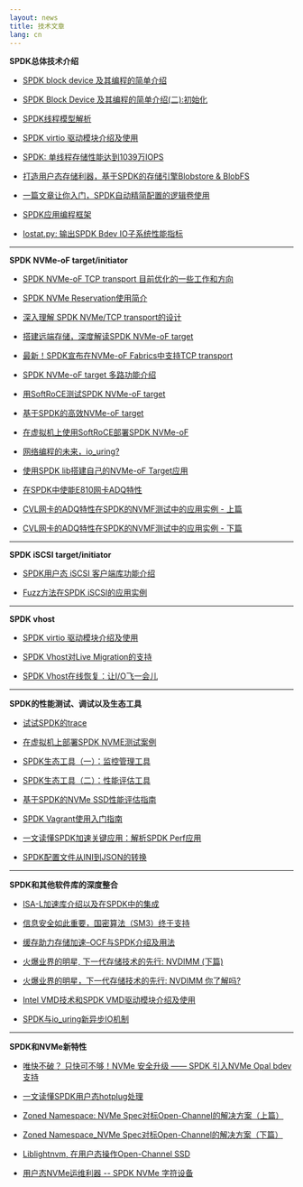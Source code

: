 ```yaml
---
layout: news
title: 技术文章
lang: cn
---
```


**SPDK总体技术介绍**

* [SPDK block device 及其编程的简单介绍](https://mp.weixin.qq.com/s?__biz=MzI3NDA4ODY4MA==&mid=2653336658&idx=1&sn=6c81de4b2897fd78bfdabab9c1c316dd&chksm=f0cb43d5c7bccac3a531867010e43e32abe13c5f8607e61e458f19594402ae5974fd326f7960&token=1050568646&lang=zh_CN#rd)

* [SPDK Block Device 及其编程的简单介绍(二):初始化](https://mp.weixin.qq.com/s?__biz=MzI3NDA4ODY4MA==&mid=2653337067&idx=1&sn=9629dff3ee8ec3e6f70bd4a7dbe763cb&chksm=f0cb426cc7bccb7a3816b9888c547038113a173d4f3f4519fe9cf0f4bf18844074538bfa9781&token=468503366&lang=zh_CN#rd)

* [SPDK线程模型解析](https://mp.weixin.qq.com/s?__biz=MzI3NDA4ODY4MA==&mid=2653336301&idx=1&sn=893bceb88d7e775863ebc006e83f5532&chksm=f0cb456ac7bccc7cb720366f69941164e4e80cd5ceaef33bcbe16e7c761046aadc6e7137e4d7&token=1179202807&lang=zh_CN#rd)

* [SPDK virtio 驱动模块介绍及使用](https://mp.weixin.qq.com/s?__biz=MzI3NDA4ODY4MA==&mid=2653336450&idx=1&sn=3a15cf91138031bec34abac774a41506&chksm=f0cb4405c7bccd1306a867d817a7691243814d83d7cb7b43f0f5b6677112b78bcd6a0f8efeba&token=765211277&lang=zh_CN#rd)

* [SPDK: 单线程存储性能达到1039万IOPS](https://mp.weixin.qq.com/s?__biz=MzI3NDA4ODY4MA==&mid=2653335692&idx=1&sn=d76ec8f74b91759521fab28028d3989d&chksm=f0cb470bc7bcce1dd68e1710902763a0c331137453ba1458e86909f0612a4a6af3d534a3badb&token=155709156&lang=zh_CN#rd:)

* [打造用户态存储利器，基于SPDK的存储引擎Blobstore & BlobFS](https://mp.weixin.qq.com/s/jiS3jUNLeL0XzcljF8OhQA)

* [一篇文章让你入门，SPDK自动精简配置的逻辑卷使用](https://mp.weixin.qq.com/s?__biz=MzI3NDA4ODY4MA==&mid=2653334755&idx=1&sn=65adf4f6db28513f30b450c2da0edf7d&chksm=f0cb5b64c7bcd272f4524575737af666c25f6efc9bef5151178bdc59ed5d76c0d85c731dc841&token=431082989&lang=zh_CN#rd)

* [SPDK应用编程框架](https://mp.weixin.qq.com/s?__biz=MzI3NDA4ODY4MA==&mid=2653334735&idx=1&sn=b81c263cffc74cf42338d2edda371d2c&chksm=f0cb5b48c7bcd25e83634357c9dc667f02499e348382e011bac20fbc13f442ac58a1e1799704&token=431082989&lang=zh_CN#rd)

* [Iostat.py: 输出SPDK Bdev IO子系统性能指标](https://mp.weixin.qq.com/s?__biz=MzI3NDA4ODY4MA==&mid=2653337235&idx=1&sn=18a86c9413d15f64038ad1ceae97161a&chksm=f0cb4114c7bcc8022e30570724c8125ae138918305210efc743cb32c31991d323ee051f37d1e&scene=0&xtrack=1&exportkey=A%2BOXWr460PmNQKEuT3dAhvM%3D&pass_ticket=w%2BZq2BsgB7kRtHy74eCg%2Bg3OzQ1%2BagIyRNE8HTReHBBzgY%2BPoBJ2KHsJWJVus9X2&wx_header=0#rd)

******

**SPDK NVMe-oF target/initiator**

* [SPDK NVMe-oF TCP transport 目前优化的一些工作和方向](https://mp.weixin.qq.com/s?__biz=MzI3NDA4ODY4MA==&mid=2653336799&idx=1&sn=cfcfd3a2688e147bb3ea0e6ab4d31226&chksm=f0cb4358c7bcca4e67d4cbebfa6ad3eb5419c5c1daf21d1d122b7615be6c8c5a1347bea1a0a2&token=1050568646&lang=zh_CN#rd)

* [SPDK NVMe Reservation使用简介](https://mp.weixin.qq.com/s?__biz=MzI3NDA4ODY4MA==&mid=2653335852&idx=1&sn=5e08566473a1e2f14b9d1f697c4995cc&chksm=f0cb46abc7bccfbdc9aa982f87dc851a59c6bddb321f4d02f682549426226eca2ee1d973a32b&token=2145434935&lang=zh_CN#rd)

* [深入理解 SPDK NVMe/TCP transport的设计](https://mp.weixin.qq.com/s?__biz=MzI3NDA4ODY4MA==&mid=2653335525&idx=1&sn=d4dc96bd800161e8a222279ca8396570&chksm=f0cb5862c7bcd1741bfbe1ee4c96dd200491f9c0c4d6a41a8299e0adf289f9a102b6780cd86f&token=1477511457&lang=zh_CN#rd)

* [搭建远端存储，深度解读SPDK NVMe-oF target](https://mp.weixin.qq.com/s/ohPaxAwmhGtuQQWz--J6WA)

* [最新！SPDK宣布在NVMe-oF Fabrics中支持TCP transport](https://mp.weixin.qq.com/s?__biz=MzI3NDA4ODY4MA==&mid=2653335028&idx=1&sn=7dccf7eef694b974ab841d136b265cde&chksm=f0cb5a73c7bcd365f9d1cece44630c11dda3d537a405f7f91359676f9c1e3fdb9e1ed9f550c9&token=431082989&lang=zh_CN#rd)

* [SPDK NVMe-oF target 多路功能介绍](https://mp.weixin.qq.com/s?__biz=MzI3NDA4ODY4MA==&mid=2653334954&idx=1&sn=7aa90dc8d2660b211cd353118570c8b6&chksm=f0cb5a2dc7bcd33b3dabcf17d2afbdd6c02597f48cbf64ce1f5144720061deff8d6e1d0ed44a&token=431082989&lang=zh_CN#rd)

* [用SoftRoCE测试SPDK NVMe-oF target](https://mp.weixin.qq.com/s?__biz=MzI3NDA4ODY4MA==&mid=2653334844&idx=1&sn=96383bab414ad4e6454c7d98707dc611&chksm=f0cb5abbc7bcd3adf9137b3dd444b5a2f50fcf55ad44cc6a5a8f7fd79f14aebfe954e148c97c&token=431082989&lang=zh_CN#rd)

* [基于SPDK的高效NVMe-oF target](https://mp.weixin.qq.com/s?__biz=MzI3NDA4ODY4MA==&mid=2653334751&idx=1&sn=eb13c596b3e938a093ef9dccc716dd97&chksm=f0cb5b58c7bcd24ee2c9a9d0a648f1dae83ab52d5449291af41655bc485be56f382809975aa7&token=431082989&lang=zh_CN#rd)

* [在虚拟机上使用SoftRoCE部署SPDK NVMe-oF](https://mp.weixin.qq.com/s?__biz=MzI3NDA4ODY4MA==&mid=2653334915&idx=1&sn=196ca1105b9da3b3358caa1d09f0f41f&chksm=f0cb5a04c7bcd31249703bc6ca703133cfb6d58283e4d0c3b00bf4ed4793a5f9f1cae57fda54&token=431082989&lang=zh_CN#rd)

* [网络编程的未来，io_uring?](https://mp.weixin.qq.com/s?__biz=MzI3NDA4ODY4MA==&mid=2653337201&idx=1&sn=4a4c1473fafe002255faac5a9096d523&chksm=f0cb41f6c7bcc8e04aaee729055b4221fcac8ab2136e2c8a22d4b40469e7e1c2414eb5f47041&token=468503366&lang=zh_CN#rd)

* [使用SPDK lib搭建自己的NVMe-oF Target应用](https://mp.weixin.qq.com/s?__biz=MzI3NDA4ODY4MA==&mid=2653337267&idx=1&sn=6769c98e5a2a54222f876cb3e1a90b16&chksm=f0cb4134c7bcc822d52d949f8854f8a6f222cfeb415ea900af95ace800ee3d5adb463efdc49c&scene=0&xtrack=1&exportkey=AxWC0d%2FlABMRAA7rB8HbVlU%3D&pass_ticket=w%2BZq2BsgB7kRtHy74eCg%2Bg3OzQ1%2BagIyRNE8HTReHBBzgY%2BPoBJ2KHsJWJVus9X2&wx_header=0#rd)

* [在SPDK中使能E810网卡ADQ特性](https://mp.weixin.qq.com/s?__biz=MzI3NDA4ODY4MA==&mid=2653337354&idx=1&sn=2bccc7b8681f5bde5a9e82b58d9f7e35&chksm=f0cb408dc7bcc99b37d4d77cd572de5c3ff092a4c0cb80766e3841050bec620c298d710842c0&scene=0&xtrack=1&exportkey=Aw4ff5FCzsijjG81i0a45J4%3D&pass_ticket=w%2BZq2BsgB7kRtHy74eCg%2Bg3OzQ1%2BagIyRNE8HTReHBBzgY%2BPoBJ2KHsJWJVus9X2&wx_header=0#rd)

* [CVL网卡的ADQ特性在SPDK的NVMF测试中的应用实例 - 上篇](https://mp.weixin.qq.com/s?__biz=MzI3NDA4ODY4MA==&mid=2653337411&idx=1&sn=2c20d7e6be1e491e88453b35d664948c&chksm=f0cb40c4c7bcc9d2ebbe09f7f8762bc9194dae52a142d906e5d2382300d271ccca7b34dbc1d6&scene=0&xtrack=1&exportkey=A%2FEW6XpPuT0yaN4hynZT2fo%3D&pass_ticket=w%2BZq2BsgB7kRtHy74eCg%2Bg3OzQ1%2BagIyRNE8HTReHBBzgY%2BPoBJ2KHsJWJVus9X2&wx_header=0#rd)

* [CVL网卡的ADQ特性在SPDK的NVMF测试中的应用实例 - 下篇](https://mp.weixin.qq.com/s?__biz=MzI3NDA4ODY4MA==&mid=2653337412&idx=1&sn=43d8e1579060c01a6ae885024a5d8b57&chksm=f0cb40c3c7bcc9d51385952f678a05a073af44fef3c2d80b31840f8fb5c367dd03e6a21be569&scene=0&xtrack=1&exportkey=A3ZNSgaNVrFI2XJD7u7AS04%3D&pass_ticket=vkau%2B%2F%2BpF2ANWH%2F%2B7AW%2B%2FZTZ49cBSWbTMZ7QKXhjW7wagOPKKr5iX9iRZYrUd8Ld&wx_header=0#rd)

******

**SPDK iSCSI target/initiator**

* [SPDK用户态 iSCSI 客户端库功能介绍](https://mp.weixin.qq.com/s/RHisv2B_9f6Ql5_7iKa_Yw)

* [Fuzz方法在SPDK iSCSI的应用实例](https://mp.weixin.qq.com/s?__biz=MzI3NDA4ODY4MA==&mid=2653337187&idx=1&sn=40504e53764a47cdb7088392de613ab3&chksm=f0cb41e4c7bcc8f2584d8dad76e08183578829e2e43a20a4a061340f2e3cb717b84c4a9b077a&token=468503366&lang=zh_CN#rd)

******

**SPDK vhost**

* [SPDK virtio 驱动模块介绍及使用](https://mp.weixin.qq.com/s?__biz=MzI3NDA4ODY4MA==&mid=2653336450&idx=1&sn=3a15cf91138031bec34abac774a41506&chksm=f0cb4405c7bccd1306a867d817a7691243814d83d7cb7b43f0f5b6677112b78bcd6a0f8efeba&token=1050568646&lang=zh_CN#rd)

* [SPDK Vhost对Live Migration的支持](https://mp.weixin.qq.com/s?__biz=MzI3NDA4ODY4MA==&mid=2653334939&idx=1&sn=012fb74c571aed8093a5a17a38381f8d&chksm=f0cb5a1cc7bcd30a869d87df0e6e7efe2491ec4f3c62eff6d028961e9c6d41d056f00c47c6f9&token=431082989&lang=zh_CN#rd)

* [SPDK Vhost在线恢复：让I/O飞一会儿](https://mp.weixin.qq.com/s?__biz=MzI3NDA4ODY4MA==&mid=2653336929&idx=1&sn=0fba4d1922daeeb1da9c1df2d08aca7b&chksm=f0cb42e6c7bccbf0b724f7fe0fb5bf6c1dea4235bb49adc55b5134907d33a4c93dbec5ba1d03&token=468503366&lang=zh_CN#rd)

******

**SPDK的性能测试、调试以及生态工具**

* [试试SPDK的trace](https://mp.weixin.qq.com/s?__biz=MzI3NDA4ODY4MA==&mid=2653336410&idx=1&sn=cbbb7a0e19b3322e16c3592959d1ec55&chksm=f0cb44ddc7bccdcbc45664d5c7dd63ef859c7871bd5867a2745b697280d36e84cb2dc61573f1&token=1179202807&lang=zh_CN#rd)

* [在虚拟机上部署SPDK NVME测试案例](https://mp.weixin.qq.com/s?__biz=MzI3NDA4ODY4MA==&mid=2653336075&idx=1&sn=13c658b8c727ac730c8911088d680f20&chksm=f0cb458cc7bccc9ad4f3cd1c660e33a971a2419b683d79869769713c737da64f5d74181c1e6d&token=186149208&lang=zh_CN#rd)

* [SPDK生态工具（一）：监控管理工具](https://mp.weixin.qq.com/s?__biz=MzI3NDA4ODY4MA==&mid=2653334766&idx=1&sn=dd332cc2549231b4e6998937b20de705&chksm=f0cb5b69c7bcd27f1ee55cf7c9c324f44f366d7fabf07e27eb00ecc3e94edb206ed1a7e2e2a1&token=431082989&lang=zh_CN#rd)

* [SPDK生态工具（二）：性能评估工具](https://mp.weixin.qq.com/s?__biz=MzI3NDA4ODY4MA==&mid=2653334791&idx=1&sn=ff411ed6f53524851c0ab76fb11b2858&chksm=f0cb5a80c7bcd396557501eb33ed83fff0a943f93d53f8eb7b766625958958b220cf6b97b7f5&token=431082989&lang=zh_CN#rd)

* [基于SPDK的NVMe SSD性能评估指南](https://mp.weixin.qq.com/s?__biz=MzI3NDA4ODY4MA==&mid=2653334990&idx=1&sn=2b8cc25a6271e96ad0499fa805d34404&chksm=f0cb5a49c7bcd35f0f52da024484769b75be2aefc96de5f8b4ec0266c60fe8c0a8c175331c4f&token=431082989&lang=zh_CN#rd)

* [SPDK Vagrant使用入门指南](https://mp.weixin.qq.com/s?__biz=MzI3NDA4ODY4MA==&mid=2653334821&idx=1&sn=b1032c8960cc66cbee77ed19f70a18af&chksm=f0cb5aa2c7bcd3b4db8389a1ced9d7e0493a868781fe29b26a8f69efa0a3f52e24a925691c86&token=431082989&lang=zh_CN#rd)

* [一文读懂SPDK加速关键应用：解析SPDK Perf应用](https://mp.weixin.qq.com/s?__biz=MzI3NDA4ODY4MA==&mid=2653335061&idx=1&sn=8c2bb8b1bf7d95d7ab3c0cf81bea0136&chksm=f0cb5992c7bcd084c6d1704e26033b7510b4986593b91a45743df2aea39596813511fa4b70ac&token=431082989&lang=zh_CN#rd)

* [SPDK配置文件从INI到JSON的转换](https://mp.weixin.qq.com/s?__biz=MzI3NDA4ODY4MA==&mid=2653337483&idx=1&sn=229777e0455d1da1d5e1350fd7706f8b&chksm=f0cb400cc7bcc91a5f30529def1e7ec35d7ba35d8db7929fce9766780e989725d8cb4f8d40c5&scene=0&xtrack=1&exportkey=A0WVwxrr8sF%2BvUzgPioT0Z8%3D&pass_ticket=Yqc82YTsvhRYO%2F9LVG0fQnlhT4AQex%2BS%2BcfddHU25xFgtLVwCovG%2BHck3uYODoz7&wx_header=0#rd)

******

**SPDK和其他软件库的深度整合**

* [ISA-L加速库介绍以及在SPDK中的集成](https://mp.weixin.qq.com/s?__biz=MzI3NDA4ODY4MA==&mid=2653337450&idx=1&sn=fc4068ff5a2bd1378e6dd5a7a16c5fe6&chksm=f0cb40edc7bcc9fbc60e1da33ce7399143386a9d961ffa8f37be611adefbbcf0bd94281f404c&scene=0&xtrack=1&exportkey=A%2BxfIgS5m403pOrcBN5xNEw%3D&pass_ticket=Yqc82YTsvhRYO%2F9LVG0fQnlhT4AQex%2BS%2BcfddHU25xFgtLVwCovG%2BHck3uYODoz7&wx_header=0#rd)

* [信息安全如此重要，国密算法（SM3）终于支持](https://mp.weixin.qq.com/s?__biz=MzI3NDA4ODY4MA==&mid=2653336190&idx=1&sn=c564135f2135d128d5ee04dccdd3180c&chksm=f0cb45f9c7bcccefcfa3663a7cb412d54ed3a82ab18de896ea579ed17e3af64c8e8a0d642001&token=1179202807&lang=zh_CN#rd)

* [缓存助力存储加速–OCF与SPDK介绍及用法](https://mp.weixin.qq.com/s?__biz=MzI3NDA4ODY4MA==&mid=2653335424&idx=1&sn=0f4dfc6c884cea4780c016902dab59e8&chksm=f0cb5807c7bcd111a815ded1bab1dd8260167c59eab71ba729e27ec1f76b266e23b5f1a08bf2&token=1477511457&lang=zh_CN#rd)

* [火爆业界的明星, 下一代存储技术的先行: NVDIMM (下篇)](https://mp.weixin.qq.com/s?__biz=MzI3NDA4ODY4MA==&mid=2653335297&idx=1&sn=15a97636a9789a0e804847c398de7ae6&pass_ticket=6pPQwgtuLLkHv4fBlZcTWzepH4S%2FWbUWUxESD8lfM6BTwdPB7U%2FMlij2UeHFvzDB)

* [火爆业界的明星，下一代存储技术的先行: NVDIMM 你了解吗?](https://mp.weixin.qq.com/s?__biz=MzI3NDA4ODY4MA==&mid=2653335049&idx=1&sn=e3523d28b4e3d79c5584c20d04432e24&pass_ticket=6pPQwgtuLLkHv4fBlZcTWzepH4S%2FWbUWUxESD8lfM6BTwdPB7U%2FMlij2UeHFvzDB)

* [Intel VMD技术和SPDK VMD驱动模块介绍及使用](https://mp.weixin.qq.com/s?__biz=MzI3NDA4ODY4MA==&mid=2653336956&idx=1&sn=3fd65203018991b1c2d06f57cad1bf8d&chksm=f0cb42fbc7bccbedd59ab5b60918fcde64c2e306c89926956a9b525c80ad977ae1fe9b078a7f&token=468503366&lang=zh_CN#rd)

* [SPDK与io_uring新异步IO机制](https://mp.weixin.qq.com/s?__biz=MzI3NDA4ODY4MA==&mid=2653337255&idx=1&sn=ac3c6a2e5da26c740897cdd5b5853613&chksm=f0cb4120c7bcc836236a5e5ed5c527e77402f530214a271bde779b1e13bc962b4b55959f84ea&scene=0&xtrack=1&exportkey=A6M3uH7ELEkd9xZgxwA%2FqrA%3D&pass_ticket=w%2BZq2BsgB7kRtHy74eCg%2Bg3OzQ1%2BagIyRNE8HTReHBBzgY%2BPoBJ2KHsJWJVus9X2&wx_header=0#rd)

******

**SPDK和NVMe新特性**

* [唯快不破？ 只快可不够！NVMe 安全升级 —— SPDK 引入NVMe Opal bdev 支持](https://mp.weixin.qq.com/s?__biz=MzI3NDA4ODY4MA==&mid=2653336581&idx=1&sn=bb3ca69cee39576fe4c46c692d551060&chksm=f0cb4382c7bcca948e9ca458c7a036c8fe353916eb77b537ad69c10b6cde566a8c0d95607498&token=1050568646&lang=zh_CN#rd)

* [一文读懂SPDK用户态hotplug处理](https://mp.weixin.qq.com/s?__biz=MzI3NDA4ODY4MA==&mid=2653335398&idx=1&sn=a5576049b7386c21a3c5ebe55cc6d11f&chksm=f0cb58e1c7bcd1f72f25655be52ec26af4fb8066556e7602aa5a2ae7cdcdd1213a2ca6aaa8fe&token=533641352&lang=zh_CN#rd)

* [Zoned Namespace: NVMe Spec对标Open-Channel的解决方案（上篇）](https://mp.weixin.qq.com/s?__biz=MzI3NDA4ODY4MA==&mid=2653335330&idx=1&sn=db1821b20312a6a8ed627adf3c897eda&chksm=f0cb58a5c7bcd1b3e21fd4b0c1c57eb5981ae13d2624be9fa359c35f89b4182d69e9aa70bb1b&mpshare=1&scene=1&srcid=04100n8cVU4929zrWL7Ickmp&pass_ticket=I08wxcYqrorlEm9aY2xig3IeNMZGBl2nIICys%2BEBjYLRUYNzPhBPFQ%2FIe5HOO1dk#rd)

* [Zoned Namespace_NVMe Spec对标Open-Channel的解决方案（下篇）](https://mp.weixin.qq.com/s?__biz=MzI3NDA4ODY4MA==&mid=2653335343&idx=1&sn=94a07928e66b388c54b470d5551cf990&chksm=f0cb58a8c7bcd1beec8c85abfee9564a7f9be01e10011dacb870e2cd8d0ad2a8cb2d8889a177&mpshare=1&scene=1&srcid=&pass_ticket=I08wxcYqrorlEm9aY2xig3IeNMZGBl2nIICys%2BEBjYLRUYNzPhBPFQ%2FIe5HOO1dk#rd)

* [Liblightnvm, 在用户态操作Open-Channel SSD](https://mp.weixin.qq.com/s/wVfVhDvF8b0owlUxNjPLXw)

* [用户态NVMe运维利器 -- SPDK NVMe 字符设备](https://mp.weixin.qq.com/s?__biz=MzI3NDA4ODY4MA==&mid=2653336872&idx=1&sn=160bc5517d67c6e9900c54ba9ebab22d&chksm=f0cb42afc7bccbb9314c443d706f06161e38060f2bb82106c4a631081051e71761aa24389c50&token=468503366&lang=zh_CN#rd)
